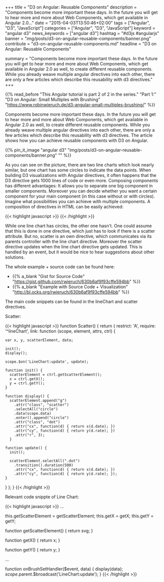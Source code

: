 +++
title = "D3 on Angular: Reusable Components"
description = "Components become more important these days. In the future you will get to hear more and more about Web Components, which get available in Angular 2.0..."
date = "2015-04-03T13:50:46+02:00"
tags = ["Angular", "D3", "JavaScript"]
categories = ["Angular", "D3", "JavaScript"]
keyword = "angular d3"
news_keywords = ["angular d3"]
hashtag = "#d3js #angularjs"
banner = "img/posts/d3-on-angular-reusable-components/banner.png"
contribute = "d3-on-angular-reusable-components.md"
headline = "D3 on Angular: Reusable Components"

summary = "Components become more important these days. In the future you will get to hear more and more about Web Components, which get available in Angular 2.0 as well, to create different reusable components. While you already weave multiple angular directives into each other, there are only a few articles which describe this reusability with d3 directives."
+++

{{% read_before "This Angular tutorial is part 2 of 2 in the series." "Part 1:" "D3 on Angular: Small Multiples with Brushing" "https://www.robinwieruch.de/d3-angular-small-multiples-brushing/" %}}

Components become more important these days. In the future you will get to hear more and more about Web Components, which get available in Angular 2.0 as well, to create different reusable components. While you already weave multiple angular directives into each other, there are only a few articles which describe this reusability with d3 directives. The article shows how you can achieve reusable components with D3 on Angular.

{{% pin_it_image "angular d3" "img/posts/d3-on-angular-reusable-components/banner.png" "" %}}

As you can see on the picture, there are two line charts which look nearly similar, but one chart has some circles to indicate the data points. When building D3 visualizations with Angular directives, it often happens that the D3 directive gets 1000 lines of code or even more. Composing components has different advantages: It allows you to separate one big component in smaller components. Moreover you can decide whether you want a certain component for your main component (in this case without or with circles). Imagine what possibilities you can achieve with multiple components. A composition of directives in HTML can be easily achieved:

{{< highlight javascript >}}
<line-chart data="dataOne"></line-chart>
<line-chart data="dataTwo" scatter></line-chart>
{{< /highlight >}}

While one line chart has circles, the other one hasn't. One could assume that this is done in one directive, which just has to look if there is a scatter attribute. But no, scatter is an own directive, which communicates via its parents controller with the line chart directive. Moreover the scatter directive updates when the line chart directive gets updated. This is handled by an event, but it would be nice to hear suggestions about other solutions.

The whole example + source code can be found here:

* {{% a_blank "Gist for Source Code" "https://gist.github.com/rwieruch/630b6af9f93cffe594bb" %}}
* {{% a_blank "Example with Source Code + Visualization" "http://bl.ocks.org/rwieruch/630b6af9f93cffe594bb" %}}

The main code snippets can be found in the lineChart and scatter directives.

Scatter:

{{< highlight javascript >}}
function Scatter() {
  return {
  restrict: 'A',
  require: '^lineChart',
  link: function (scope, element, attrs, ctrl) {

    var x, y, scatterElement, data;

    init();
    display();

    scope.$on('LineChart:update', update);

    function init() {
      scatterElement = ctrl.getScatterElement();
      x = ctrl.getX();
      y = ctrl.getY();
    }

    function display() {
      scatterElement.append("g")
        .attr("class", "scatter")
        .selectAll("circle")
        .data(scope.data)
        .enter().append("circle")
        .attr("class", "dot")
        .attr("cx", function(d) { return x(d.date); })
        .attr("cy", function(d) { return y(d.rate); })
        .attr("r", 3);
      }

    function update() {
      init();

      scatterElement.selectAll(".dot")
        .transition().duration(500)
        .attr("cx", function(d) { return x(d.date); })
        .attr("cy", function(d) { return y(d.rate); });
    }

  }
  };
}
{{< /highlight >}}

Relevant code snippte of Line Chart:

{{< highlight javascript >}}
...

this.getScatterElement = getScatterElement;
this.getX = getX;
this.getY = getY;

function getScatterElement() {
  return svg;
}

function getX() {
  return x;
}

function getY() {
  return y;
}

...

function onBrushSetHandler($event, data) {
  display(data);
  $scope.$parent.$broadcast('LineChart:update');
}
{{< /highlight >}}
